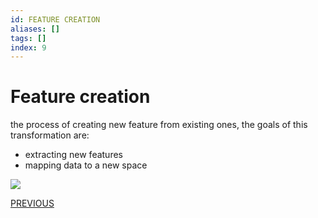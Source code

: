 ```yaml
---
id: FEATURE CREATION
aliases: []
tags: []
index: 9
---
```


# Feature creation

the process of creating new feature from existing ones, the goals of this transformation are:

- extracting new features
- mapping data to a new space

![](datamining/Pasted_image_20240107163800.png)


[PREVIOUS](datamining/sampling.md)
